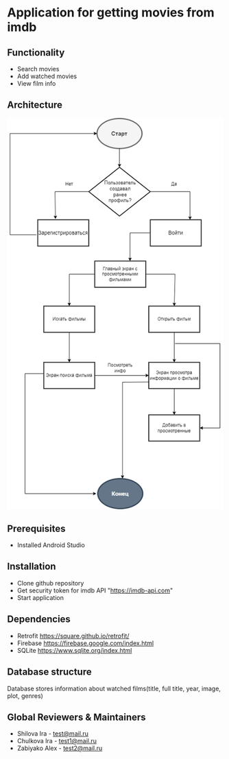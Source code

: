 # Application for getting movies from imdb
## Functionality
- Search movies
- Add watched movies
- View film info
## Architecture
![info](https://github.com/ShilovaIra/film/blob/master/app-draw.drawio.png)
## Prerequisites
- Installed Android Studio
## Installation
- Clone github repository
- Get security token for imdb API "https://imdb-api.com"
- Start application
## Dependencies
- Retrofit https://square.github.io/retrofit/
- Firebase https://firebase.google.com/index.html
- SQLite https://www.sqlite.org/index.html
## Database structure
Database stores information about watched films(title, full title, year, image, plot, genres)
## Global Reviewers & Maintainers
- Shilova Ira - test@mail.ru
- Chulkova Ira - test1@mail.ru
- Zabiyako Alex - test2@mail.ru
